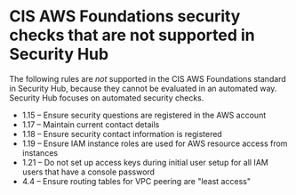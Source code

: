 # CIS AWS Foundations security checks that are not supported in Security Hub<a name="securityhub-standards-cis-checks-not-supported"></a>

The following rules are *not* supported in the CIS AWS Foundations standard in Security Hub, because they cannot be evaluated in an automated way\. Security Hub focuses on automated security checks\.
+ 1\.15 – Ensure security questions are registered in the AWS account 
+ 1\.17 – Maintain current contact details 
+ 1\.18 – Ensure security contact information is registered 
+ 1\.19 – Ensure IAM instance roles are used for AWS resource access from instances
+ 1\.21 – Do not set up access keys during initial user setup for all IAM users that have a console password
+ 4\.4 – Ensure routing tables for VPC peering are "least access"